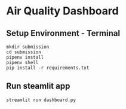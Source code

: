 # Air Quality Dashboard

## Setup Environment - Terminal
```
mkdir submission
cd submission
pipenv install
pipenv shell
pip install -r requirements.txt
```

## Run steamlit app
```
streamlit run dashboard.py
```
